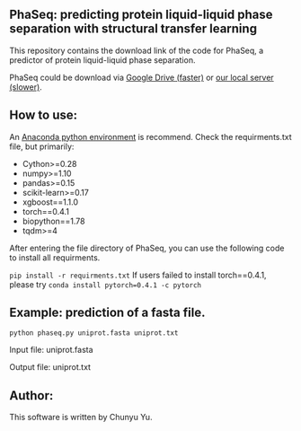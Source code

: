 ## PhaSeq: predicting protein liquid-liquid phase separation with structural transfer learning

This repository contains the download link of the code for PhaSeq, a predictor of protein liquid-liquid phase separation.

PhaSeq could be download via [Google Drive (faster)](https://drive.google.com/file/d/1uIX3q92wLCSlmVgAGJJkWh29ER76JbkA/view?usp=sharing) or [our local server (slower)](http://db.phasep.pro/static/PhaSeqV2.zip).

## How to use:

An [Anaconda python environment](https://www.anaconda.com/download) is recommend.
Check the requirments.txt file, but primarily:
- Cython>=0.28
- numpy>=1.10
- pandas>=0.15
- scikit-learn>=0.17
- xgboost==1.1.0
- torch==0.4.1
- biopython==1.78
- tqdm>=4

After entering the file directory of PhaSeq, you can use the following code to install all requirments.

`
pip install -r requirments.txt
`
If users failed to install torch==0.4.1, please try
`
conda install pytorch=0.4.1 -c pytorch
`

## Example: prediction of a fasta file.

`
python phaseq.py uniprot.fasta uniprot.txt
`

Input file: uniprot.fasta

Output file: uniprot.txt


## Author:
This software is written by Chunyu Yu.

